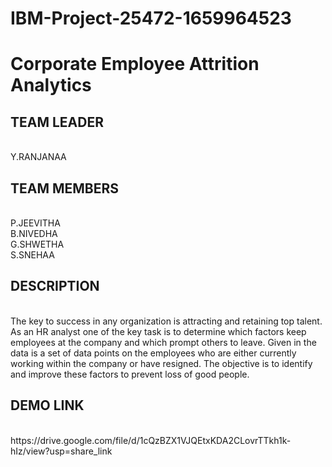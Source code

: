 # IBM-Project-25472-1659964523

<h1>Corporate Employee Attrition Analytics </h1>

<h2>TEAM LEADER</h2>
<br>
Y.RANJANAA 

<h2>TEAM MEMBERS</h2>
<br>
P.JEEVITHA
<br>
B.NIVEDHA
<br>
G.SHWETHA
<br>
S.SNEHAA

<h2>DESCRIPTION</h2>
<br>
The key to success in any organization is attracting and retaining top talent. As an HR analyst one of the key task is to determine which factors keep employees at the company and which prompt others to leave. Given in the data is a set of data points on the employees who are either currently working within the company or have resigned. The objective is to identify and improve these factors to prevent loss of good people.

<h2>DEMO LINK</h2>
<br>
https://drive.google.com/file/d/1cQzBZX1VJQEtxKDA2CLovrTTkh1k-hIz/view?usp=share_link
